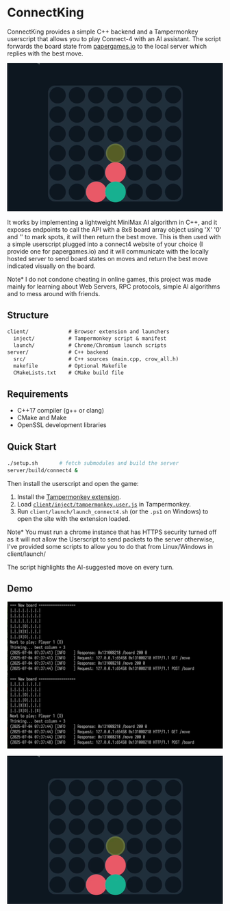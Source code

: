 # ConnectKing

ConnectKing provides a simple C++ backend and a Tampermonkey userscript that allows you to play Connect-4 with an AI assistant. The script forwards the board state from [papergames.io](https://papergames.io/) to the local server which replies with the best move.

![Gameplay GIF](client/demo_images/connect4.gif)

It works by implementing a lightweight MiniMax AI algorithm in C++, and it exposes endpoints to call the API with a 8x8 board array object using 'X' '0' and '' to mark spots, it will then return the best move. This is then used with a simple userscript plugged into a connect4 website of your choice (I provide one for papergames.io) and it will communicate with the locally hosted server to send board states on moves and return the best move indicated visually on the board. 

Note* I do not condone cheating in online games, this project was made mainly for learning about Web Servers, RPC protocols, simple AI algorithms and to mess around with friends.



## Structure

```
client/             # Browser extension and launchers
  inject/           # Tampermonkey script & manifest
  launch/           # Chrome/Chromium launch scripts
server/             # C++ backend
  src/              # C++ sources (main.cpp, crow_all.h)
  makefile          # Optional Makefile
  CMakeLists.txt    # CMake build file
```

## Requirements

- C++17 compiler (g++ or clang)
- CMake and Make
- OpenSSL development libraries

## Quick Start

```bash
./setup.sh       # fetch submodules and build the server
server/build/connect4 &
```

Then install the userscript and open the game:

1. Install the [Tampermonkey extension](https://www.tampermonkey.net/).
2. Load [`client/inject/tampermonkey.user.js`](client/inject/tampermonkey.user.js) in Tampermonkey.
3. Run `client/launch/launch_connect4.sh` (or the `.ps1` on Windows) to open the site with the extension loaded.

Note* You must run a chrome instance that has HTTPS security turned off as it will not allow the Userscript to send packets to the server otherwise, I've provided some scripts to allow you to do that from Linux/Windows in client/launch/

The script highlights the AI-suggested move on every turn.

## Demo

![CLI screenshot](client/demo_images/cli-showcase.png)

![Gameplay GIF](client/demo_images/connect4.gif)

